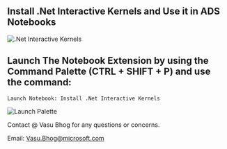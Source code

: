 ## Install .Net Interactive Kernels and Use it in ADS Notebooks

![.Net Interactive Kernels](https://raw.githubusercontent.com/VasuBhog/.Net-Interactive-Kernels-ADS/main/images/PostNotebook.png)

## Launch The Notebook Extension by using the Command Palette (CTRL + SHIFT + P) and use the command:
`Launch Notebook: Install .Net Interactive Kernels`

![Launch Palette](https://raw.githubusercontent.com/VasuBhog/.Net-Interactive-Kernels-ADS/main/images/LaunchCommand.png)


Contact @ Vasu Bhog for any questions or concerns.

Email: Vasu.Bhog@microsoft.com
